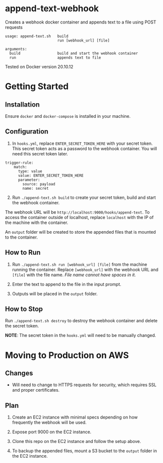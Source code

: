 # append-text-webhook

Creates a webhook docker container and appends text to a file using POST requests

```
usage: append-text.sh   build
                        run [webhook_url] [file]

arguments:
  build                 build and start the webhook container
  run                   appends text to file
```

Tested on Docker version 20.10.12

# Getting Started

## Installation

Ensure `docker` and `docker-compose` is installed in your machine.

## Configuration

1. In `hooks.yml`, replace `ENTER_SECRET_TOKEN_HERE` with your secret token. This secret token acts as a password to the webhook container. You will need this secret token later.

```
trigger-rule:
    match:
      type: value
      value: ENTER_SECRET_TOKEN_HERE
      parameter:
        source: payload
        name: secret
```

2. Run `./append-text.sh build` to create your secret token, build and start the webhook container.

The webhook URL will be `http://localhost:9000/hooks/append-text`. To access the container outside of localhost, replace `localhost` with the IP of the machine with the container.

An `output` folder will be created to store the appended files that is mounted to the container.

## How to Run

1. Run `./append-text.sh run [webhook_url] [file]` from the machine running the container. Replace `[webhook_url]` with the webhook URL and `[file]` with the file name. _File name cannot have spaces in it._

2. Enter the text to append to the file in the input prompt.

3. Outputs will be placed in the `output` folder.

## How to Stop

Run `./append-text.sh destroy` to destroy the webhook container and delete the secret token.

**NOTE**: The secret token in the `hooks.yml` will need to be manually changed.

# Moving to Production on AWS

## Changes

- Will need to change to HTTPS requests for security, which requires SSL and proper certificates.

## Plan

1. Create an EC2 instance with minimal specs depending on how frequently the webhook will be used.

2. Expose port 9000 on the EC2 instance.

3. Clone this repo on the EC2 instance and follow the setup above.

4. To backup the appended files, mount a S3 bucket to the `output` folder in the EC2 instance.
